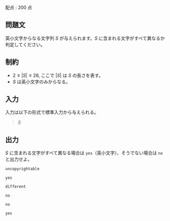 配点 : $200$ 点

## 問題文

英小文字からなる文字列 $S$ が与えられます。$S$ に含まれる文字がすべて異なるか判定してください。

## 制約

- $2 \leq |S| \leq 26$, ここで $|S|$ は $S$ の長さを表す。
- $S$ は英小文字のみからなる。

## 入力

入力は以下の形式で標準入力から与えられる。

> $S$

## 出力

$S$ に含まれる文字がすべて異なる場合は `yes`（英小文字）、そうでない場合は `no` と出力せよ。

```input1
uncopyrightable
```

```output1
yes
```

```input2
different
```

```output2
no
```

```input3
no
```

```output3
yes
```